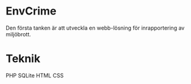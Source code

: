 EnvCrime
========

Den första tanken är att utveckla en webb-lösning för inrapportering av miljöbrott. 

Teknik
======
PHP
SQLite
HTML
CSS

